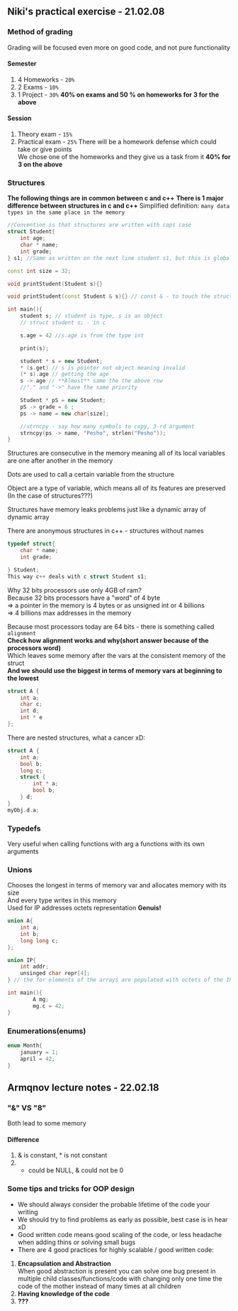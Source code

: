 ## Niki's practical exercise - 21.02.08  
### Method of grading
Grading will be focused even more on good code, and not pure functionality
#### Semester
1. 4 Homeworks - `20%`
2. 2 Exams - `10%`  
3. 1 Project - `30%`
**40% on exams and 50 % on homeworks for 3 for the above**

#### Session
1. Theory exam - `15%`
2. Practical exam - `25%`
There will be a homework defense which could take or give points  
We chose one of the homeworks and they give us a task from it
**40% for 3 on the above**

### Structures
**The following things are in common between c and c++**
**There is 1 major difference between structures in c and c++**
Simplified definition: `many data types in the same place in the memory`
```c++
//Convention is that structures are written with caps case
struct Student{
    int age;
    char * name;
    int grade;
} s1; //Same as written on the next line student s1, but this is global var(bad)

const int size = 32;

void printStudent(Student s){}

void printStudent(const Student & s){} // const & - to touch the struct

int main(){
    student s; // student is type, s is an object
    // struct student s; - in c

    s.age = 42 //s.age is from the type int

    print(s);

    student * s = new Student;
    * (s.get) // s is pointer not object meaning invalid
    (* s).age // getting the age
    s -> age // **Almost** same the the above row
    //"." and "->" have the same priority

    Student * pS = new Student;
    pS -> grade = 6 ;
    ps -> name = new char[size];

    //strncpy - say how many symbols to copy, 3-rd argument
    strncpy(ps -> name, "Pesho", strlen("Pesho"));
}
```
Structures are consecutive in the memory meaning all of its local variables are
one after another in the memory  

Dots are used to call a certain variable from the structure  

Object are a type of variable, which means all of its features are preserved
(In the case of structures???)

Structures have memory leaks problems just like a dynamic array of dynamic array  

There are anonymous structures in c++ - structures without names  

```c++
typedef struct{
    char * name;
    int grade;

} Student;
This way c++ deals with c struct Student s1;
```
Why 32 bits processors use only 4GB of ram?  
Because 32 bits processors have a "word" of 4 byte  
=> a pointer in the memory is 4 bytes or as unsigned int or 4 billions  
=> 4 billions max addresses in the memory  

Because most processors today are 64 bits - there is something called `alignment`  
**Check how alignment works and why(short answer because of the processors word)**  
Which leaves some memory after the vars at the consistent memory of the struct  
**And we should use the biggest in terms of memory vars at beginning to the lowest**  
```c++
struct A {
    int a;
    char c;
    int d;
    int * e
};
```
There are nested structures, what a cancer xD:  
```c++
struct A {
    int a;
    bool b;
    long c;
    struct {
        int * a;
        bool b;
    } d;
}
myObj.d.a;
```
### Typedefs
Very useful when calling functions with arg a functions with its own arguments

### Unions
Chooses the longest in terms of memory var and allocates memory with its size  
And every type writes in this memory  
Used for IP addresses octets representation **Genuis!**
```c++
union A{
    int a;
    int b;
    long long c;
};

union IP{
    int addr;
    unsinged char repr[4];
} // the for elements of the arrays are populated with octets of the IP

int main(){
        A mg;
        mg.c = 42;
}
```
### Enumerations(enums)
```c++
enum Month{
    january = 1;
    april = 42;
}
```
## Armqnov lecture notes - 22.02.18
### "&" VS "8"
Both lead to some memory
#### Difference
1. & is constant, * is not constant  
2. * could be NULL, & could not be 0  

### Some tips and tricks for OOP design
* We should always consider the probable lifetime of the code your writing  
* We should try to find problems as early as possible, best case is in hear xD  
* Good written code means good scaling of the code, or less headache when adding
thins or solving small bugs
* There are 4 good practices for highly scalable / good written code:  
1. **Encapsulation and Abstraction**  
When good abstraction is present you can solve one bug present in multiple child
classes/functions/code with changing only one time the code of the mother
instead of many times at all children
2. **Having knowledge of the code**
3. **???**
